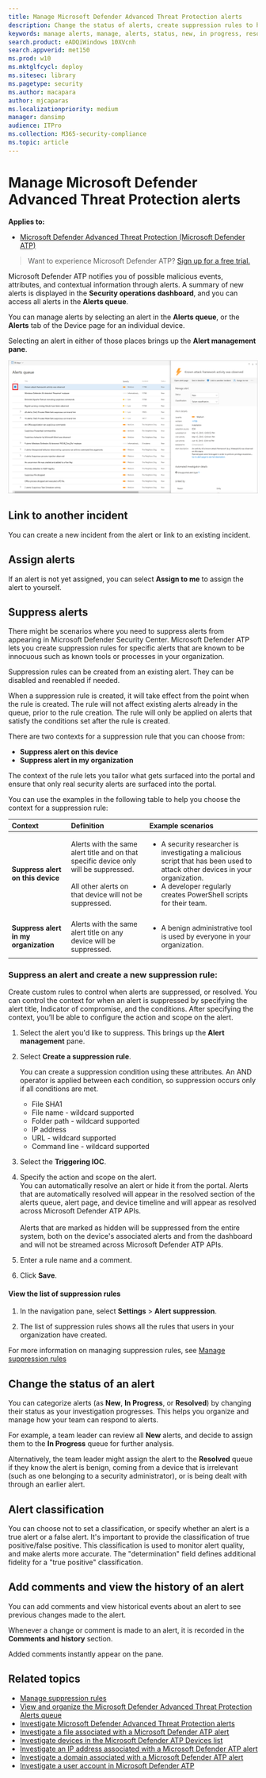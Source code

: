 ```yaml
---
title: Manage Microsoft Defender Advanced Threat Protection alerts
description: Change the status of alerts, create suppression rules to hide alerts, submit comments, and review change history for individual alerts with the Manage Alert menu.
keywords: manage alerts, manage, alerts, status, new, in progress, resolved, resolve alerts, suppress, supression, rules, context, history, comments, changes
search.product: eADQiWindows 10XVcnh
search.appverid: met150
ms.prod: w10
ms.mktglfcycl: deploy
ms.sitesec: library
ms.pagetype: security
ms.author: macapara
author: mjcaparas
ms.localizationpriority: medium
manager: dansimp
audience: ITPro
ms.collection: M365-security-compliance 
ms.topic: article
---
```


# Manage Microsoft Defender Advanced Threat Protection alerts

**Applies to:**
- [Microsoft Defender Advanced Threat Protection (Microsoft Defender ATP)](https://go.microsoft.com/fwlink/p/?linkid=2069559)

>Want to experience Microsoft Defender ATP? [Sign up for a free trial.](https://www.microsoft.com/microsoft-365/windows/microsoft-defender-atp?ocid=docs-wdatp-managealerts-abovefoldlink)

Microsoft Defender ATP notifies you of possible malicious events, attributes, and contextual information through alerts. A summary of new alerts is displayed in the **Security operations dashboard**, and you can access all alerts in the **Alerts queue**.

You can manage alerts by selecting an alert in the **Alerts queue**, or the **Alerts** tab of the Device page for an individual device.

Selecting an alert in either of those places brings up the **Alert management pane**.

![Image of alert management pane and alerts queue](images/atp-alerts-selected.png)

## Link to another incident
You can create a new incident from the alert or link to an existing incident. 

## Assign alerts
If an alert is not yet assigned, you can select **Assign to me** to assign the alert to yourself.


## Suppress alerts
There might be scenarios where you need to suppress alerts from appearing in Microsoft Defender Security Center. Microsoft Defender ATP lets you create suppression rules for specific alerts that are known to be innocuous such as known tools or processes in your organization.

Suppression rules can be created from an existing alert. They can be disabled and reenabled if needed.

When a suppression rule is created, it will take effect from the point when the rule is created. The rule will not affect existing alerts already in the queue, prior to the rule creation. The rule will only be applied on alerts that satisfy the conditions set after the rule is created.

There are two contexts for a suppression rule that you can choose from:

- **Suppress alert on this device**
- **Suppress alert in my organization**

The context of the rule lets you tailor what gets surfaced into the portal and ensure that only real security alerts are surfaced into the portal.

You can use the examples in the following table to help you choose the context for a suppression rule:

| **Context**                           | **Definition**                                                                                                                                              | **Example scenarios**                                                                                                                                                                                                  |
|:--------------------------------------|:------------------------------------------------------------------------------------------------------------------------------------------------------------|:-----------------------------------------------------------------------------------------------------------------------------------------------------------------------------------------------------------------------|
| **Suppress alert on this device**    | Alerts with the same alert title and on that specific device only will be suppressed. <br /><br />All other alerts on that device will not be suppressed. | <ul><li>A security researcher is investigating a malicious script that has been used to attack other devices in your organization.</li><li>A developer regularly creates PowerShell scripts for their team.</li></ul> |
| **Suppress alert in my organization** | Alerts with the same alert title on any device will be suppressed.                                                                                         | <ul><li>A benign administrative tool is used by everyone in your organization.</li></ul>                                                                                                                               |

### Suppress an alert and create a new suppression rule:
Create custom rules to control when alerts are suppressed, or resolved. You can control the context for when an alert is suppressed by specifying the alert title, Indicator of compromise, and the conditions. After specifying the context, you’ll be able to configure the action and scope on the alert. 

1. Select the alert you'd like to suppress. This brings up the **Alert management** pane.

2.  Select **Create a suppression rule**.

    You can create a suppression condition using these attributes. An AND operator is applied between each condition, so suppression occurs only if all conditions are met.
    
    * File SHA1
    * File name - wildcard supported
    * Folder path - wildcard supported
    * IP address
    * URL - wildcard supported
    * Command line - wildcard supported

3. Select the **Triggering IOC**.
    
4. Specify the action and scope on the alert. <br>
   You can automatically resolve an alert or hide it from the portal. Alerts that are automatically resolved will appear in the resolved section of the alerts queue, alert page, and device timeline and will appear as resolved across Microsoft Defender ATP APIs. <br><br> Alerts that are marked as hidden will be suppressed from the entire system, both on the device's associated alerts and from the dashboard and will not be streamed across Microsoft Defender ATP APIs.


5. Enter a rule name and a comment.

6. Click **Save**.

#### View the list of suppression rules

1. In the navigation pane, select **Settings** > **Alert suppression**.

2. The list of suppression rules shows all the rules that users in your organization have created.

For more information on managing suppression rules, see [Manage suppression rules](manage-suppression-rules.md)

## Change the status of an alert

You can categorize alerts (as **New**, **In Progress**, or **Resolved**) by changing their status as your investigation progresses. This helps you organize and manage how your team can respond to alerts.

For example, a team leader can review all **New** alerts, and decide to assign them to the **In Progress** queue for further analysis.

Alternatively, the team leader might assign the alert to the **Resolved** queue if they know the alert is benign, coming from a device that is irrelevant (such as one belonging to a security administrator), or is being dealt with through an earlier alert.



## Alert classification
You can choose not to set a classification, or specify whether an alert is a true alert or a false alert. It's important to provide the classification of true positive/false positive. This classification is used to monitor alert quality, and make alerts more accurate. The "determination" field defines additional fidelity for a "true positive" classification. 

## Add comments and view the history of an alert
You can add comments and view historical events about an alert to see previous changes made to the alert.

Whenever a change or comment is made to an alert, it is recorded in the **Comments and history** section.

Added comments instantly appear on the pane.


## Related topics
- [Manage suppression rules](manage-suppression-rules.md)
- [View and organize the Microsoft Defender Advanced Threat Protection Alerts queue](alerts-queue.md)
- [Investigate Microsoft Defender Advanced Threat Protection alerts](investigate-alerts.md)
- [Investigate a file associated with a Microsoft Defender ATP alert](investigate-files.md)
- [Investigate devices in the Microsoft Defender ATP Devices list](investigate-machines.md)
- [Investigate an IP address associated with a Microsoft Defender ATP alert](investigate-ip.md)
- [Investigate a domain associated with a Microsoft Defender ATP alert](investigate-domain.md)
- [Investigate a user account in Microsoft Defender ATP](investigate-user.md)
